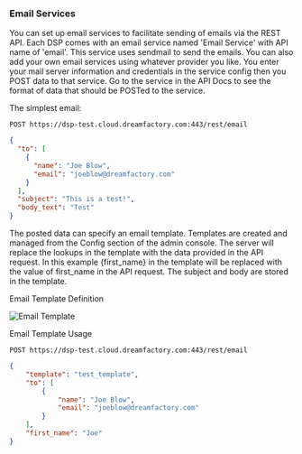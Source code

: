 ### Email Services

You can set up email services to facilitate sending of emails via the REST API.  Each DSP comes with an email service named 'Email Service' with API name of 'email'. This service uses sendmail to send the emails. You can also add your own email services using whatever provider you like.  You enter your mail server information and credentials in the service config then you POST data to that service. Go to the service in the API Docs to see the format of data that should be POSTed to the service.

The simplest email:

`POST https://dsp-test.cloud.dreamfactory.com:443/rest/email`

```json
{
  "to": [
    {
      "name": "Joe Blow",
      "email": "joeblow@dreamfactory.com"
    }
  ],
  "subject": "This is a test!",
  "body_text": "Test"
}
```

The posted data can specify an email template. Templates are created and managed from the Config section of the admin console. The server will replace the lookups in the template with the data provided in the API request. In this example {first_name} in the template will be replaced with the value of first_name in the API request. The subject and body are stored in the template.

Email Template Definition

![Email Template](http://www.dreamfactory.net/dsp/images/11.png)

Email Template Usage

`POST https://dsp-test.cloud.dreamfactory.com:443/rest/email`

```json
{
    "template": "test_template",
    "to": [
        {
            "name": "Joe Blow",
            "email": "joeblow@dreamfactory.com"
        }
    ],
    "first_name": "Joe"
}
```
